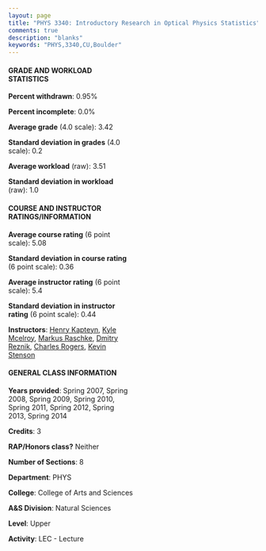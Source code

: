 ```yaml
---
layout: page
title: "PHYS 3340: Introductory Research in Optical Physics Statistics"
comments: true
description: "blanks"
keywords: "PHYS,3340,CU,Boulder"
---
```

<head>
<script src="https://ajax.googleapis.com/ajax/libs/jquery/2.1.3/jquery.min.js"></script>
<script src="https://dl.dropboxusercontent.com/s/pc42nxpaw1ea4o9/highcharts.js?dl=0"></script>
<!-- <script src="../assets/js/highcharts.js"></script> -->
<style type="text/css">@font-face {
	font-family: "Bebas Neue";
	src: url(https://www.filehosting.org/file/details/544349/BebasNeue Regular.otf) format("opentype");
	}
	h1.Bebas { 
		font-family: "Bebas Neue", Verdana, Tahoma;
	}
</style>
</head>
<body>
	<div id="container" style="float: right; width: 45%; height: 88%; margin-left: 2.5%; margin-right: 2.5%;"></div>
	<script language="JavaScript">
		$(document).ready(function() {
		var chart = {type: 'column'};
		var title = {text: 'Grade Distribution'};
		var xAxis = {categories: ['A','B','C','D','F'],crosshair: true};
		var yAxis = {min: 0,title: {text: 'Percentage'}};
		var tooltip = {headerFormat: '<center><b><span style="font-size:20px">{point.key}</span></b></center>',
		               pointFormat: '<td style="padding:0"><b>{point.y:.1f}%</b></td>',
		               footerFormat: '</table>',shared: true,useHTML: true};
		var plotOptions = {column: {pointPadding: 0.0,borderWidth: 0}};  
		var credits = {enabled: false};var series= [{name: 'Percent',data: [52.44,40.9,4.96,0.0,1.7,]}];
		var json = {};
		json.chart = chart;
		json.title = title;
		json.tooltip = tooltip;
		json.xAxis = xAxis;
		json.yAxis = yAxis;  
		json.series = series;
		json.plotOptions = plotOptions;  
		json.credits = credits;
		$('#container').highcharts(json);
	});
	</script>
</body>
			   
#### GRADE AND WORKLOAD STATISTICS

**Percent withdrawn**: 0.95%

**Percent incomplete**: 0.0%

**Average grade** (4.0 scale): 3.42

**Standard deviation in grades** (4.0 scale): 0.2

**Average workload** (raw): 3.51

**Standard deviation in workload** (raw): 1.0

#### COURSE AND INSTRUCTOR RATINGS/INFORMATION

**Average course rating** (6 point scale): 5.08

**Standard deviation in course rating** (6 point scale): 0.36

**Average instructor rating** (6 point scale): 5.4

**Standard deviation in instructor rating** (6 point scale): 0.44

**Instructors**: <a href='../../instructors/Henry_Kapteyn'>Henry Kapteyn</a>, <a href='../../instructors/Kyle_Mcelroy'>Kyle Mcelroy</a>, <a href='../../instructors/Markus_Raschke'>Markus Raschke</a>, <a href='../../instructors/Dmitry_Reznik'>Dmitry Reznik</a>, <a href='../../instructors/Charles_Rogers'>Charles Rogers</a>, <a href='../../instructors/Kevin_Stenson'>Kevin Stenson</a>

#### GENERAL CLASS INFORMATION

**Years provided**: Spring 2007, Spring 2008, Spring 2009, Spring 2010, Spring 2011, Spring 2012, Spring 2013, Spring 2014

**Credits**: 3

**RAP/Honors class?** Neither

**Number of Sections**: 8

**Department**: PHYS

**College**: College of Arts and Sciences

**A&S Division**: Natural Sciences

**Level**: Upper

**Activity**: LEC - Lecture
